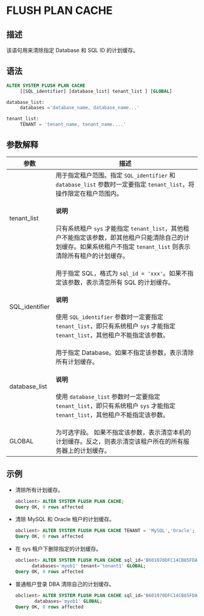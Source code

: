 # FLUSH PLAN CACHE

## 描述

该语句用来清除指定 Database 和 SQL ID 的计划缓存。

## 语法

```sql
ALTER SYSTEM FLUSH PLAN CACHE 
     [[SQL_identifier] [database_list] tenant_list ] [GLOBAL]

database_list:
     databases ='database_name, database_name...'

tenant_list:
     TENANT = 'tenant_name, tenant_name....'
```

## 参数解释

|       参数     |         描述      |
|----------------|----------------------|
| tenant_list    | 用于指定租户范围。指定 `SQL_identifier` 和 `database_list` 参数时一定要指定 `tenant_list`，将操作限定在租户范围内。<main id="notice" type='explain'><h4>说明</h4><p> 只有系统租户 <code>sys</code> 才能指定 <code>tenant_list</code>，其他租户不能指定该参数，即其他租户只能清除自己的计划缓存。如果系统租户不指定 <code>tenant_list</code> 则表示清除所有租户的计划缓存。</p></main>   |
| SQL_identifier | 用于指定 SQL，格式为 `sql_id = 'xxx'`。如果不指定该参数，表示清空所有 SQL 的计划缓存。<main id="notice" type='explain'><h4>说明</h4><p>使用 <code>SQL_identifier</code> 参数时一定要指定 <code>tenant_list</code>，即只有系统租户 <code>sys</code> 才能指定 <code>tenant_list</code>，其他租户不能指定该参数。</p></main>     |
| database_list  | 用于指定 Database。如果不指定该参数，表示清除所有计划缓存。<main id="notice" type='explain'><h4>说明</h4><p>使用 <code>database_list</code> 参数时一定要指定 <code>tenant_list</code>，即只有系统租户 <code>sys</code> 才能指定 <code>tenant_list</code>，其他租户不能指定该参数。</p></main>  |
| GLOBAL         | 为可选字段。 如果不指定该参数，表示清空本机的计划缓存。反之，则表示清空该租户所在的所有服务器上的计划缓存。    |

## 示例

* 清除所有计划缓存。

  ```sql
  obclient> ALTER SYSTEM FLUSH PLAN CACHE;
  Query OK, 0 rows affected
  ```

* 清除 MySQL 和 Oracle 租户的计划缓存。

  ```sql
  obclient> ALTER SYSTEM FLUSH PLAN CACHE TENANT = 'MySQL','Oracle';
  Query OK, 0 rows affected
  ```

* 在 sys 租户下删除指定的计划缓存。

  ```sql
  obclient> ALTER SYSTEM FLUSH PLAN CACHE sql_id='B601070DFC14CB85FDA3766A69A9E1B3' 
        databases='myob1' tenant='tenant1' GLOBAL;
  Query OK, 0 rows affected
  ```

* 普通租户登录 DBA 清除自己的计划缓存。

  ```sql
  obclient> ALTER SYSTEM FLUSH PLAN CACHE sql_id='B601070DFC14CB85FDA3766A69A9E1B3'
         databases='myob1' GLOBAL;
  Query OK, 0 rows affected
  ```
